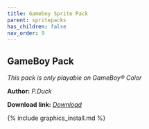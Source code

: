 ```yaml
---
title: Gameboy Sprite Pack
parent: spritepacks
has_children: false
nav_order: 9
---
```


## GameBoy Pack
*This pack is only playable on GameBoy® Color*

**Author:** *P.Duck*

**Download link:** *[Download](https://drive.google.com/file/d/1xjDLreK7ptqmfUuKst5LQ_XCcq0nKxm-/view?usp=sharing)*

{% include graphics_install.md %}
